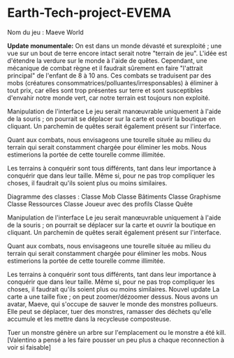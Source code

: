 # Earth-Tech-project-EVEMA
Nom du jeu : Maeve World

**Update monumentale:**
On est dans un monde dévasté et surexploité ; une vue sur un bout de terre encore intact serait notre "terrain de jeu". L'idée est d'étendre la verdure sur le monde à l'aide de quêtes. Cependant, une mécanique de combat règne et il faudrait sûrement en faire "l'attrait principal" de l'enfant de 8 à 10 ans. Ces combats se traduisent par des mobs (créatures consommatrices/polluantes/irresponsables) à éliminer à tout prix, car elles sont trop présentes sur terre et sont susceptibles d'envahir notre monde vert, car notre terrain est toujours non exploité.

Manipulation de l'interface
Le jeu serait manœuvrable uniquement à l'aide de la souris ; on pourrait se déplacer sur la carte et ouvrir la boutique en cliquant. Un parchemin de quêtes serait également présent sur l'interface.

Quant aux combats, nous envisageons une tourelle située au milieu du terrain qui serait constamment chargée pour éliminer les mobs. Nous estimerions la portée de cette tourelle comme illimitée.

Les terrains à conquérir sont tous différents, tant dans leur importance à conquérir que dans leur taille. Même si, pour ne pas trop compliquer les choses, il faudrait qu'ils soient plus ou moins similaires. 

 Diagramme des classes : 
Classe Mob
Classe Bâtiments
Classe Graphisme
Classe Ressources
Classe Joueur avec des profils
Classe Quête

Manipulation de l'interface
Le jeu serait manœuvrable uniquement à l'aide de la souris ; on pourrait se déplacer sur la carte et ouvrir la boutique en cliquant. Un parchemin de quêtes serait également présent sur l'interface.

Quant aux combats, nous envisageons une tourelle située au milieu du terrain qui serait constamment chargée pour éliminer les mobs. Nous estimerions la portée de cette tourelle comme illimitée.

Les terrains à conquérir sont tous différents, tant dans leur importance à conquérir que dans leur taille. Même si, pour ne pas trop compliquer les choses, il faudrait qu'ils soient plus ou moins similaires.
Nouvel update
La carte a une taille fixe ; on peut zoomer/dézoomer dessus.
Nous avons un avatar, Maeve, qui s'occupe de sauver le monde des monstres pollueurs. Elle peut se déplacer, tuer des monstres, ramasser des déchets qu'elle accumule et les mettre dans la recycleuse composteuse.

Tuer un monstre génère un arbre sur l'emplacement ou le monstre a été kill. [Valentino a pensé a les faire pousser un peu plus a chaque reconnection à voir si faisable]

